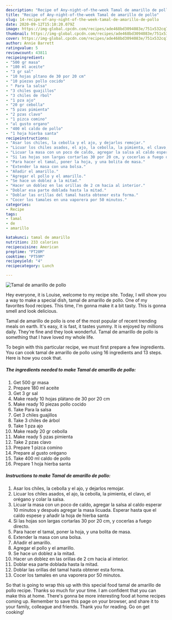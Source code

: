 ```yaml
---
description: "Recipe of Any-night-of-the-week Tamal de amarillo de pollo"
title: "Recipe of Any-night-of-the-week Tamal de amarillo de pollo"
slug: 14-recipe-of-any-night-of-the-week-tamal-de-amarillo-de-pollo
date: 2020-09-12T15:10:20.079Z
image: https://img-global.cpcdn.com/recipes/ade468bd3094083e/751x532cq70/tamal-de-amarillo-de-pollo-foto-principal.jpg
thumbnail: https://img-global.cpcdn.com/recipes/ade468bd3094083e/751x532cq70/tamal-de-amarillo-de-pollo-foto-principal.jpg
cover: https://img-global.cpcdn.com/recipes/ade468bd3094083e/751x532cq70/tamal-de-amarillo-de-pollo-foto-principal.jpg
author: Annie Barrett
ratingvalue: 5
reviewcount: 43811
recipeingredient:
- "500 gr masa"
- "180 ml aceite"
- "3 gr sal"
- "10 hojas pltano de 30 por 20 cm"
- "10 piezas pollo cocido"
- " Para la salsa"
- "3 chiles guajillos"
- "3 chiles de rbol"
- "1 pza ajo"
- "20 gr cebolla"
- "5 pzas pimienta"
- "2 pzas clavo"
- "1 pizca comino"
- "al gusto organo"
- "400 ml caldo de pollo"
- "1 hoja hierba santa"
recipeinstructions:
- "Asar los chiles, la cebolla y el ajo, y dejarlos remojar."
- "Licuar los chiles asados, el ajo, la cebolla, la pimienta, el clavo, el orégano y colar la salsa."
- "Licuar la masa con un poco de caldo, agregar la salsa al caldo esperar 10 minutos y después agregar la masa licuada. Esperar hasta que el caldo espese y añadir la hoja de hierba santa"
- "Si las hojas son largas cortarlas 30 por 20 cm, y cocerlas a fuego directo."
- "Para hacer el tamal, poner la hoja, y una bolita de masa."
- "Extender la masa con una bolsa."
- "Añadir el amarillo."
- "Agregar el pollo y el amarillo."
- "Se hace un doblez a la mitad."
- "Hacer un doblez en las orillas de 2 cm hacia al interior."
- "Doblar esa parte doblada hasta la mitad."
- "Doblar las orillas del tamal hasta obtener esta forma."
- "Cocer los tamales en una vaporera por 50 minutos."
categories:
- Recipe
tags:
- tamal
- de
- amarillo

katakunci: tamal de amarillo 
nutrition: 233 calories
recipecuisine: American
preptime: "PT20M"
cooktime: "PT59M"
recipeyield: "4"
recipecategory: Lunch

---
```



![Tamal de amarillo de pollo](https://img-global.cpcdn.com/recipes/ade468bd3094083e/751x532cq70/tamal-de-amarillo-de-pollo-foto-principal.jpg)

Hey everyone, it is Louise, welcome to my recipe site. Today, I will show you a way to make a special dish, tamal de amarillo de pollo. One of my favorites food recipes. This time, I'm gonna make it a bit tasty. This is gonna smell and look delicious.

Tamal de amarillo de pollo is one of the most popular of recent trending meals on earth. It's easy, it is fast, it tastes yummy. It is enjoyed by millions daily. They're fine and they look wonderful. Tamal de amarillo de pollo is something that I have loved my whole life.




To begin with this particular recipe, we must first prepare a few ingredients. You can cook tamal de amarillo de pollo using 16 ingredients and 13 steps. Here is how you cook that.

<!--inarticleads1-->

##### The ingredients needed to make Tamal de amarillo de pollo:

1. Get 500 gr masa
1. Prepare 180 ml aceite
1. Get 3 gr sal
1. Make ready 10 hojas plátano de 30 por 20 cm
1. Make ready 10 piezas pollo cocido
1. Take  Para la salsa
1. Get 3 chiles guajillos
1. Take 3 chiles de árbol
1. Take 1 pza ajo
1. Make ready 20 gr cebolla
1. Make ready 5 pzas pimienta
1. Take 2 pzas clavo
1. Prepare 1 pizca comino
1. Prepare al gusto orégano
1. Take 400 ml caldo de pollo
1. Prepare 1 hoja hierba santa




<!--inarticleads2-->

##### Instructions to make Tamal de amarillo de pollo:

1. Asar los chiles, la cebolla y el ajo, y dejarlos remojar.
1. Licuar los chiles asados, el ajo, la cebolla, la pimienta, el clavo, el orégano y colar la salsa.
1. Licuar la masa con un poco de caldo, agregar la salsa al caldo esperar 10 minutos y después agregar la masa licuada. Esperar hasta que el caldo espese y añadir la hoja de hierba santa
1. Si las hojas son largas cortarlas 30 por 20 cm, y cocerlas a fuego directo.
1. Para hacer el tamal, poner la hoja, y una bolita de masa.
1. Extender la masa con una bolsa.
1. Añadir el amarillo.
1. Agregar el pollo y el amarillo.
1. Se hace un doblez a la mitad.
1. Hacer un doblez en las orillas de 2 cm hacia al interior.
1. Doblar esa parte doblada hasta la mitad.
1. Doblar las orillas del tamal hasta obtener esta forma.
1. Cocer los tamales en una vaporera por 50 minutos.




So that is going to wrap this up with this special food tamal de amarillo de pollo recipe. Thanks so much for your time. I am confident that you can make this at home. There's gonna be more interesting food at home recipes coming up. Remember to save this page on your browser, and share it to your family, colleague and friends. Thank you for reading. Go on get cooking!
